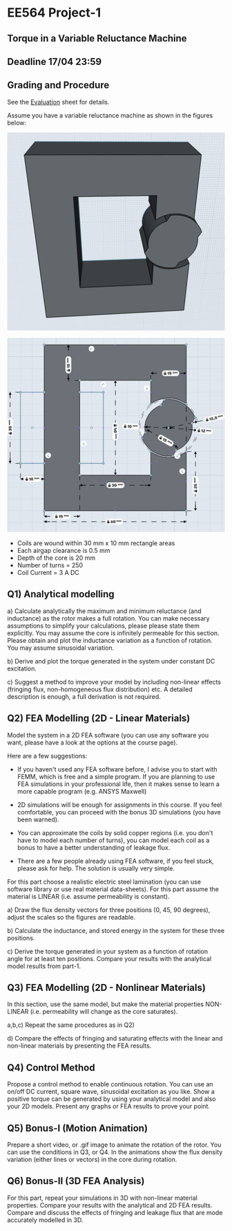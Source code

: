 # EE564 Project-1

## Torque in a Variable Reluctance Machine

## Deadline 17/04 23:59

## Grading and Procedure

See the [Evaluation](./evaluation.md) sheet for details.

Assume you have a variable reluctance machine as shown in the figures below:

![core](./core.jpeg)

![dimensions](./dimensions.jpeg)

- Coils are wound within 30 mm x 10 mm rectangle areas
- Each airgap clearance is 0.5 mm
- Depth of the core is 20 mm
- Number of turns = 250
- Coil Current = 3 A DC

## Q1) Analytical modelling

a) Calculate analytically the maximum and minimum reluctance (and inductance) as the rotor makes a full rotation. You can make necessary assumptions to simplify your calculations, please please state them explicitly. You may assume the core is infinitely permeable for this section. Please obtain and plot the inductance variation as a function of rotation. You may assume sinusoidal variation.

b) Derive and plot the torque generated in the system under constant DC excitation.

c) Suggest a method to improve your model by including non-linear effects (fringing flux, non-homogeneous flux distribution) etc. A detailed description is enough, a full derivation is not required.

## Q2) FEA Modelling (2D - Linear Materials)

Model the system in a 2D FEA software (you can use any software you want, please have a look at the options at the course page).

Here are a few suggestions:

- If you haven't used any FEA software before, I advise you to start with FEMM, which is free and a simple program. If you are planning to use FEA simulations in your professional life, then it makes sense to learn a more capable program (e.g.  ANSYS Maxwell)

- 2D simulations will be enough for assignments in this course. If you feel comfortable, you can proceed with the bonus 3D simulations (you have been warned).

- You can approximate the coils by solid copper regions (i.e. you don't have to model each number of turns),  you can model each coil as a bonus to have a better understanding of leakage flux.

- There are a few people already using FEA software, if you feel stuck, please ask for help. The solution is usually very simple.

For this part choose a realistic electric steel lamination (you can use software library or use real material data-sheets). For this part assume the material is LINEAR (i.e. assume permeability is constant).

a) Draw the flux density vectors for three positions (0, 45, 90 degrees), adjust the scales so the figures are readable.

b) Calculate the inductance, and stored energy in the system for these three positions.

c) Derive the torque generated in your system as a function of rotation angle for at least ten positions. Compare your results with the analytical model results from part-1.


## Q3) FEA Modelling (2D - Nonlinear Materials)

In this section, use the same model, but make the material properties NON-LINEAR (i.e. permeability will change as the core saturates).

a,b,c) Repeat the same procedures as in Q2)

d) Compare the effects of fringing and saturating effects with the linear and non-linear materials by presenting the FEA results.


## Q4) Control Method

Propose a control method to enable continuous rotation. You can use an on/off DC current, square wave, sinusoidal excitation as you like. Show a positive torque can be generated  by using your analytical model and also your 2D models. Present any graphs or FEA results to prove your point.


## Q5) Bonus-I (Motion Animation)

Prepare a short video, or .gif image to animate the rotation of the rotor. You can use the conditions in Q3, or Q4. In the animations show the flux density variation (either lines or vectors) in the core during rotation.

## Q6) Bonus-II (3D FEA Analysis)

For this part, repeat your simulations in 3D with non-linear material properties. Compare your results with the analytical and 2D FEA results. Compare and discuss the effects of fringing and leakage flux that are mode accurately modelled in 3D. 

